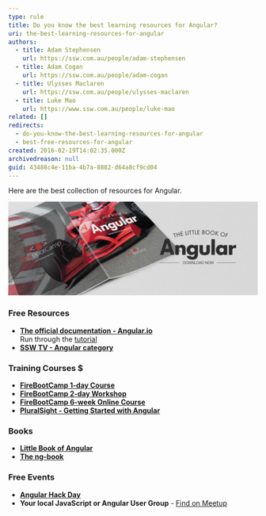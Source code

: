 ```yaml
---
type: rule
title: Do you know the best learning resources for Angular?
uri: the-best-learning-resources-for-angular
authors:
  - title: Adam Stephensen
    url: https://ssw.com.au/people/adam-stephensen
  - title: Adam Cogan
    url: https://ssw.com.au/people/adam-cogan
  - title: Ulysses Maclaren
    url: https://ssw.com.au/people/ulysses-maclaren
  - title: Luke Mao
    url: https://www.ssw.com.au/people/luke-mao
related: []
redirects:
  - do-you-know-the-best-learning-resources-for-angular
  - best-free-resources-for-angular
created: 2016-02-19T14:02:35.000Z
archivedreason: null
guid: 43488c4e-11ba-4b7a-8882-d64a8cf9cd04
---
```

Here are the best collection of resources for Angular.

![Figure: Download the Little Book of Angular](The-Little-Book-of-Angular-v1-8.jpg)

<!--endintro-->

### Free Resources

* **[The official documentation - Angular.io](https://angular.io)**  
    Run through the [tutorial](https://angular.io/tutorial)
* **[SSW TV - Angular category](https://tv.ssw.com/?s=angular)**

### Training Courses $

* **[FireBootCamp 1-day Course](https://firebootcamp.com/angular-superpower-tour)**
* **[FireBootCamp 2-day Workshop](https://firebootcamp.com/2-day-angular-workshop)**
* **[FireBootCamp 6-week Online Course](https://firebootcamp.com/angular-online-course)**
* **[PluralSight - Getting Started with Angular](https://www.pluralsight.com/courses/angular-2-getting-started-update)**

### Books

<!-- * **[Little Book of Angular](Little-Book-Angular.pdf)** -->
* **[Little Book of Angular](https://github.com/SSWConsulting/SSW.Rules.Content/blob/5767b4cfde1db0030404931054318c3d01fa7f85/rules/the-best-learning-resources-for-angular/Little-Book-Angular.pdf)**
* **[The ng-book](https://www.ng-book.com/2)**

### Free Events

* **[Angular Hack Day](https://angularhackday.com)**
* **Your local JavaScript or Angular User Group** - [Find on Meetup](https://www.meetup.com)